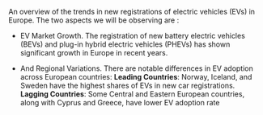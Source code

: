 An overview of the trends in new registrations of electric vehicles (EVs) in Europe. The two aspects we will be observing are :

- EV Market Growth.
The registration of new battery electric vehicles (BEVs) and plug-in hybrid electric vehicles (PHEVs) has shown significant growth in Europe in recent years.

- And Regional Variations.
There are notable differences in EV adoption across European countries:
**Leading Countries**: Norway, Iceland, and Sweden have the highest shares of EVs in new car registrations.
**Lagging Countries**: Some Central and Eastern European countries, along with Cyprus and Greece, have lower EV adoption rate
